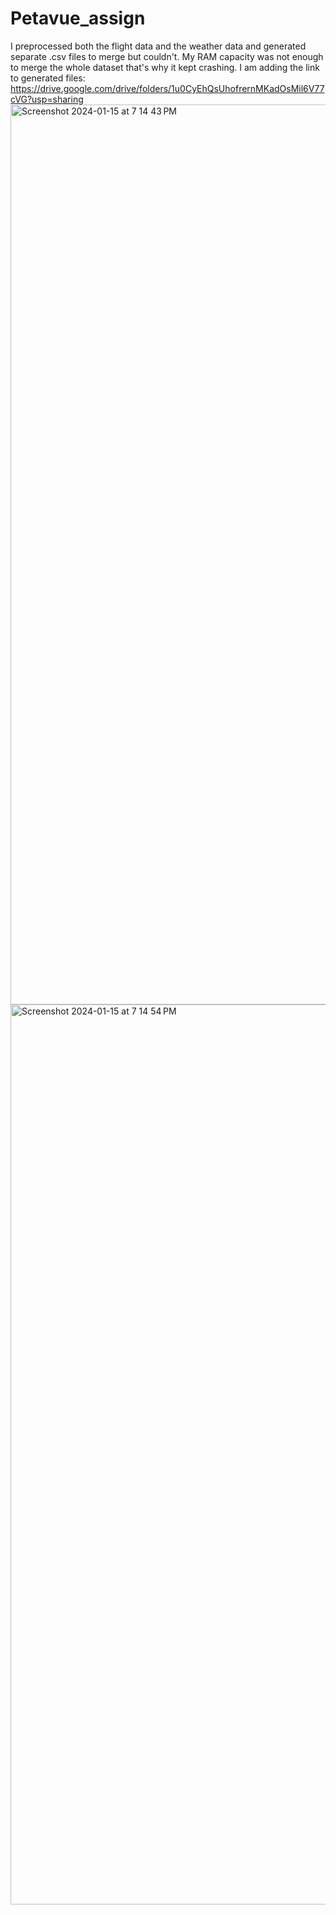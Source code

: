 # Petavue_assign

I preprocessed both the flight data and the weather data and generated separate .csv files to merge but couldn't. My RAM capacity was not enough to merge the whole dataset that's why it kept crashing.
I am adding the link to generated files: https://drive.google.com/drive/folders/1u0CyEhQsUhofrernMKadOsMil6V77cVG?usp=sharing
<img width="1440" alt="Screenshot 2024-01-15 at 7 14 43 PM" src="https://github.com/ayushksingh28/Petavue_assign/assets/79689279/76bef60f-004d-4289-ba8e-3d742b2a2e1a">
<img width="1440" alt="Screenshot 2024-01-15 at 7 14 54 PM" src="https://github.com/ayushksingh28/Petavue_assign/assets/79689279/8c742ed7-ac2c-4ef6-b22b-d849d487c677">
